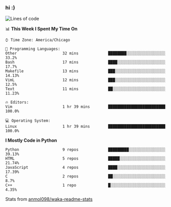 ### hi :)

<!--START_SECTION:waka-->
![Lines of code](https://img.shields.io/badge/From%20Hello%20World%20I%27ve%20Written-774012%20lines%20of%20code-blue)

📊 **This Week I Spent My Time On** 

```text
⌚︎ Time Zone: America/Chicago

💬 Programming Languages: 
Other                    32 mins             ████████░░░░░░░░░░░░░░░░░   33.2% 
Bash                     17 mins             ████░░░░░░░░░░░░░░░░░░░░░   17.7% 
Makefile                 13 mins             ███░░░░░░░░░░░░░░░░░░░░░░   14.13% 
VimL                     12 mins             ███░░░░░░░░░░░░░░░░░░░░░░   12.5% 
Text                     11 mins             ██░░░░░░░░░░░░░░░░░░░░░░░   11.23%

🔥 Editors: 
Vim                      1 hr 39 mins        █████████████████████████   100.0%

💻 Operating System: 
Linux                    1 hr 39 mins        █████████████████████████   100.0%

```

**I Mostly Code in Python** 

```text
Python                   9 repos             █████████░░░░░░░░░░░░░░░░   39.13% 
HTML                     5 repos             █████░░░░░░░░░░░░░░░░░░░░   21.74% 
JavaScript               4 repos             ████░░░░░░░░░░░░░░░░░░░░░   17.39% 
C                        2 repos             ██░░░░░░░░░░░░░░░░░░░░░░░   8.7% 
C++                      1 repo              █░░░░░░░░░░░░░░░░░░░░░░░░   4.35%

```



<!--END_SECTION:waka-->

Stats from [anmol098/waka-readme-stats](https://github.com/anmol098/waka-readme-stats)